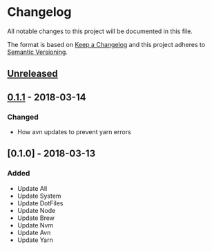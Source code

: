 # Changelog
All notable changes to this project will be documented in this file.

The format is based on [Keep a Changelog](http://keepachangelog.com/en/1.0.0/)
and this project adheres to [Semantic Versioning](http://semver.org/spec/v2.0.0.html).

## [Unreleased]

## [0.1.1] - 2018-03-14
### Changed
- How avn updates to prevent yarn errors

## [0.1.0] - 2018-03-13
### Added
- Update All
- Update System
- Update DotFiles
- Update Node
- Update Brew
- Update Nvm
- Update Avn
- Update Yarn


[Unreleased]: https://github.com/ENG618/eng-cli/compare/v0.1.0...HEAD
[0.1.1]: https://github.com/ENG618/eng-cli/compare/v0.1.0...v1.0.1
